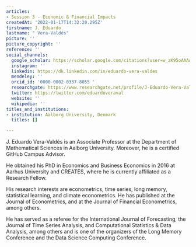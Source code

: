 ```yaml
---
articles:
- Session 3 - Economic & Financial Impacts
createdAt: '2022-01-17T14:32:20.295Z'
firstname: J. Eduardo
lastname: " Vera-Valdés"
picture: ''
picture_copyright: ''
reference: ''
social_channels:
  google_scholar: https://scholar.google.com/citations?user=w_zK95oAAAAJ&hl=en
  instagram: ''
  linkedin: https://dk.linkedin.com/in/eduardo-vera-valdes
  mendeley: ''
  orcid_id: '0000-0002-0337-8055 '
  researchgate: https://www.researchgate.net/profile/J-Eduardo-Vera-Valdes
  twitter: https://twitter.com/eduardoveraval
  website: ''
  wikipedia: ''
titles_and_institutions:
- institution: Aalborg University, Denmark
  titles: []

---
```


J. Eduardo Vera-Valdés is an Associate Professor at the Department of Mathematical Sciences in Aalborg University. Moreover, he is a certified GitHub Campus Advisor.

He obtained his PhD in Economics and Business Economics in 2016 at Aarhus University and CREATES, where he is currently affiliated as a Research Fellow.

His research interests are econometrics, time series, long memory, statistical learning, and climate econometrics. He has published at the Journal of Econometrics, and at the Journal of Financial Econometrics, among others.

He has served as a referee for the International Journal of Forecasting, the Journal of Time Series Analysis, and Computational Statistics & Data Analysis, among others and is one of the organizers of the Long Memory Conference and the Data Science Computing Conference.